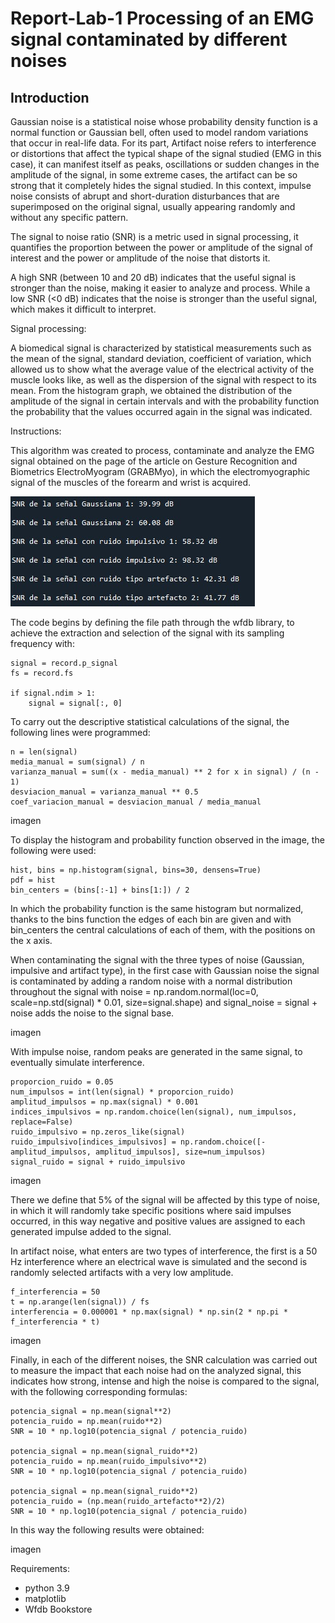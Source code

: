 # Report-Lab-1 Processing of an EMG signal contaminated by different noises

## Introduction

Gaussian noise is a statistical noise whose probability density function is a normal function or Gaussian bell, often used to model random variations that occur in real-life data. For its part, Artifact noise refers to interference or distortions that affect the typical shape of the signal studied (EMG in this case), it can manifest itself as peaks, oscillations or sudden changes in the amplitude of the signal, in some extreme cases, the artifact can be so strong that it completely hides the signal studied. In this context, impulse noise consists of abrupt and short-duration disturbances that are superimposed on the original signal, usually appearing randomly and without any specific pattern.

The signal to noise ratio (SNR) is a metric used in signal processing, it quantifies the proportion between the power or amplitude of the signal of interest and the power or amplitude of the noise that distorts it. 

A high SNR (between 10 and 20 dB) indicates that the useful signal is stronger than the noise, making it easier to analyze and process. While a low SNR (<0 dB) indicates that the noise is stronger than the useful signal, which makes it difficult to interpret.

Signal processing:

A biomedical signal is characterized by statistical measurements such as the mean of the signal, standard deviation, coefficient of variation, which allowed us to show what the average value of the electrical activity of the muscle looks like, as well as the dispersion of the signal with respect to its mean. From the histogram graph, we obtained the distribution of the amplitude of the signal in certain intervals and with the probability function the probability that the values ​​occurred again in the signal was indicated.

Instructions:

This algorithm was created to process, contaminate and analyze the EMG signal obtained on the page of the article on Gesture Recognition and Biometrics ElectroMyogram (GRABMyo), in which the electromyographic signal of the muscles of the forearm and wrist is acquired.

![](https://github.com/gaby2804/Informe-Lab-1/blob/main/WhatsApp%20Image%202025-02-05%20at%208.36.43%20PM.jpeg)


The code begins by defining the file path through the wfdb library, to achieve the extraction and selection of the signal with its sampling frequency with:

```pitón
signal = record.p_signal  
fs = record.fs  

if signal.ndim > 1:
    signal = signal[:, 0]  
```

To carry out the descriptive statistical calculations of the signal, the following lines were programmed:

```pitón
n = len(signal)  
media_manual = sum(signal) / n  
varianza_manual = sum((x - media_manual) ** 2 for x in signal) / (n - 1)  
desviacion_manual = varianza_manual ** 0.5  
coef_variacion_manual = desviacion_manual / media_manual  
```
imagen

To display the histogram and probability function observed in the image, the following were used:

```pitón
hist, bins = np.histogram(signal, bins=30, densens=True)  
pdf = hist  
bin_centers = (bins[:-1] + bins[1:]) / 2
```
In which the probability function is the same histogram but normalized, thanks to the bins function the edges of each bin are given and with bin_centers the central calculations of each of them, with the positions on the x axis.

When contaminating the signal with the three types of noise (Gaussian, impulsive and artifact type), in the first case with Gaussian noise the signal is contaminated by adding a random noise with a normal distribution throughout the signal with noise = np.random.normal(loc=0, scale=np.std(signal) * 0.01, size=signal.shape) and signal_noise = signal + noise adds the noise to the signal base.

imagen

With impulse noise, random peaks are generated in the same signal, to eventually simulate interference.

```pitón
proporcion_ruido = 0.05  
num_impulsos = int(len(signal) * proporcion_ruido)
amplitud_impulsos = np.max(signal) * 0.001
indices_impulsivos = np.random.choice(len(signal), num_impulsos, replace=False)
ruido_impulsivo = np.zeros_like(signal)
ruido_impulsivo[indices_impulsivos] = np.random.choice([-amplitud_impulsos, amplitud_impulsos], size=num_impulsos)
signal_ruido = signal + ruido_impulsivo
```
imagen

There we define that 5% of the signal will be affected by this type of noise, in which it will randomly take specific positions where said impulses occurred, in this way negative and positive values ​​are assigned to each generated impulse added to the signal.

In artifact noise, what enters are two types of interference, the first is a 50 Hz interference where an electrical wave is simulated and the second is randomly selected artifacts with a very low amplitude.

```pitón
f_interferencia = 50  
t = np.arange(len(signal)) / fs 
interferencia = 0.000001 * np.max(signal) * np.sin(2 * np.pi * f_interferencia * t)
```

imagen

Finally, in each of the different noises, the SNR calculation was carried out to measure the impact that each noise had on the analyzed signal, this indicates how strong, intense and high the noise is compared to the signal, with the following corresponding formulas:

```pitón
potencia_signal = np.mean(signal**2)
potencia_ruido = np.mean(ruido**2)
SNR = 10 * np.log10(potencia_signal / potencia_ruido)

potencia_signal = np.mean(signal_ruido**2)
potencia_ruido = np.mean(ruido_impulsivo**2)
SNR = 10 * np.log10(potencia_signal / potencia_ruido)

potencia_signal = np.mean(signal_ruido**2)
potencia_ruido = (np.mean(ruido_artefacto**2)/2)
SNR = 10 * np.log10(potencia_signal / potencia_ruido)
```
In this way the following results were obtained:

imagen

Requirements:
- python 3.9
- matplotlib
- Wfdb Bookstore
